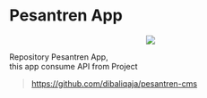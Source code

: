 # Pesantren App

<p align="center">
    <img src="https://i.imgur.com/DoCNBrH.png">
</p>

Repository Pesantren App,<br/>
this app consume API from Project
> https://github.com/dibaliqaja/pesantren-cms
